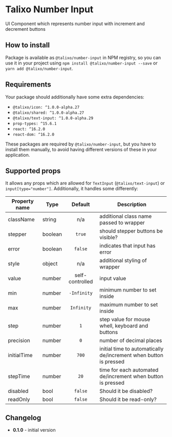 # Talixo Number Input

UI Component which represents number input with increment and decrement buttons

## How to install

Package is available as `@talixo/number-input` in NPM registry, so you can use it in your project
using `npm install @talixo/number-input --save` or `yarn add @talixo/number-input`.

## Requirements

Your package should additionally have some extra dependencies:

- `@talixo/icon: ^1.0.0-alpha.27`
- `@talixo/shared: ^1.0.0-alpha.27`
- `@talixo/text-input: ^1.0.0-alpha.29`
- `prop-types: ^15.6.1`
- `react: ^16.2.0`
- `react-dom: ^16.2.0`

These packages are required by `@talixo/number-input`, but you have to install them manually,
to avoid having different versions of these in your application.

## Supported props

It allows any props which are allowed for `TextInput` (`@talixo/text-input`) or `input[type="number"]`. Additionally, it handles some differently:

Property name | Type      | Default         | Description
--------------|-----------|:---------------:|--------------------------------
className     | string    | n/a             | additional class name passed to wrapper
stepper       | boolean   | `true`          | should stepper buttons be visible?
error         | boolean   | `false`         | indicates that input has error
style         | object    | n/a             | additional styling of wrapper
value         | number    | self-controlled | input value
min           | number    | `-Infinity`     | minimum number to set inside
max           | number    | `Infinity`      | maximum number to set inside
step          | number    | `1`             | step value for mouse whell, keyboard and buttons
precision     | number    | `0`             | number of decimal places
initialTime   | number    | `700`           | initial time to automatically de/increment when button is pressed
stepTime      | number    | `20`            | time for each automated de/increment when button is pressed
disabled      | bool      | `false`         | Should it be disabled?
readOnly      | bool      | `false`         | Should it be read-only?

## Changelog

- **0.1.0** - initial version
